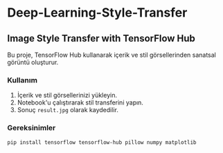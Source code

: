 # Deep-Learning-Style-Transfer

## Image Style Transfer with TensorFlow Hub

Bu proje, TensorFlow Hub kullanarak içerik ve stil görsellerinden sanatsal görüntü oluşturur.

### Kullanım

1. İçerik ve stil görsellerinizi yükleyin.
2. Notebook'u çalıştırarak stil transferini yapın.
3. Sonuç `result.jpg` olarak kaydedilir.

### Gereksinimler

```bash
pip install tensorflow tensorflow-hub pillow numpy matplotlib
